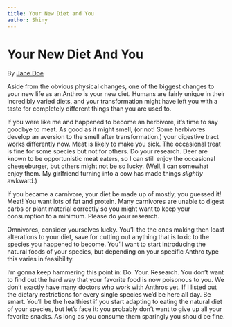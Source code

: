 ```yaml
---
title: Your New Diet and You
author: Shiny
---
```


# Your New Diet And You  
By [Jane Doe](/characters/jane-doe)

Aside from the obvious physical changes, one of the biggest changes to your new
life as an Anthro is your new diet. Humans are fairly unique in their incredibly
varied diets, and your transformation might have left you with a taste for
completely different things than you are used to. 

If you were like me and happened to become an herbivore, it’s time to say
goodbye to meat. As good as it might smell, (or not! Some herbivores develop an
aversion to the smell after transformation.) your digestive tract works
differently now. Meat is likely to make you sick. The occasional treat is fine
for some species but not for others. Do your research. Deer are known to be
opportunistic meat eaters, so I can still enjoy the occasional cheeseburger, but
others might not be so lucky. (Well, I can somewhat enjoy them. My girlfriend
turning into a cow has made things *slightly* awkward.)

If you became a carnivore, your diet be made up of mostly, you guessed it! Meat!
You want lots of fat and protein. Many carnivores are unable to digest carbs or
plant material correctly so you might want to keep your consumption to a
minimum. Please do your research.

Omnivores, consider yourselves lucky. You’ll the the ones making then least
alterations to your diet, save for cutting out anything that is toxic to the
species you happened to become. You’ll want to start introducing the natural
foods of your species, but depending on your specific Anthro type this varies in
feasibility.

I’m gonna keep hammering this point in: Do. Your. Research. You don’t want to
find out the hard way that your favorite food is now poisonous to you. We don’t
exactly have many doctors who work with Anthros yet. If I listed out the dietary
restrictions for every single species we’d be here all day. Be smart. You’ll be
the healthiest if you start adapting to eating the natural diet of your species,
but let’s face it: you probably don’t want to give up all your favorite snacks.
As long as you consume them sparingly you should be fine. 
